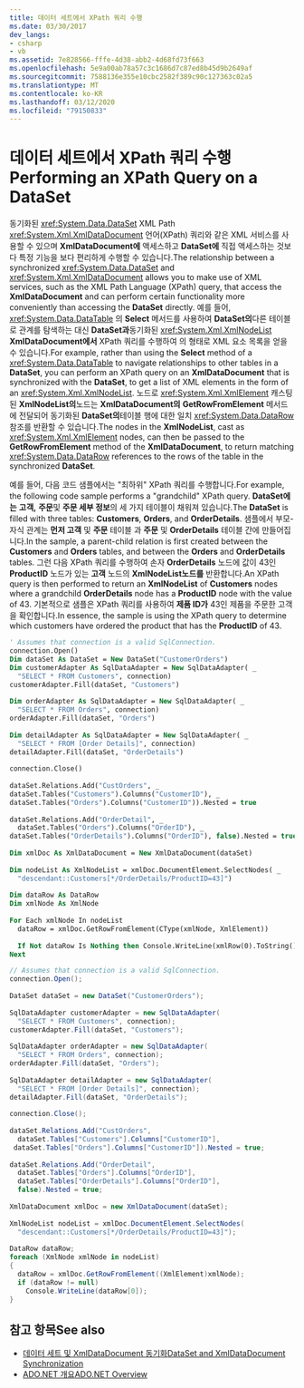 ```yaml
---
title: 데이터 세트에서 XPath 쿼리 수행
ms.date: 03/30/2017
dev_langs:
- csharp
- vb
ms.assetid: 7e828566-fffe-4d38-abb2-4d68fd73f663
ms.openlocfilehash: 5e9a00ab78a57c3c1686d7c87ed8b45d9b2649af
ms.sourcegitcommit: 7588136e355e10cbc2582f389c90c127363c02a5
ms.translationtype: MT
ms.contentlocale: ko-KR
ms.lasthandoff: 03/12/2020
ms.locfileid: "79150833"
---
```

# <a name="performing-an-xpath-query-on-a-dataset"></a><span data-ttu-id="58689-102">데이터 세트에서 XPath 쿼리 수행</span><span class="sxs-lookup"><span data-stu-id="58689-102">Performing an XPath Query on a DataSet</span></span>
<span data-ttu-id="58689-103">동기화된 <xref:System.Data.DataSet> XML Path <xref:System.Xml.XmlDataDocument> 언어(XPath) 쿼리와 같은 XML 서비스를 사용할 수 있으며 **XmlDataDocument에** 액세스하고 **DataSet에** 직접 액세스하는 것보다 특정 기능을 보다 편리하게 수행할 수 있습니다.</span><span class="sxs-lookup"><span data-stu-id="58689-103">The relationship between a synchronized <xref:System.Data.DataSet> and <xref:System.Xml.XmlDataDocument> allows you to make use of XML services, such as the XML Path Language (XPath) query, that access the **XmlDataDocument** and can perform certain functionality more conveniently than accessing the **DataSet** directly.</span></span> <span data-ttu-id="58689-104">예를 들어, <xref:System.Data.DataTable> 의 **Select** 메서드를 사용하여 **DataSet의**다른 테이블로 관계를 탐색하는 대신 **DataSet과**동기화된 <xref:System.Xml.XmlNodeList> **XmlDataDocument에서** XPath 쿼리를 수행하여 의 형태로 XML 요소 목록을 얻을 수 있습니다.</span><span class="sxs-lookup"><span data-stu-id="58689-104">For example, rather than using the **Select** method of a <xref:System.Data.DataTable> to navigate relationships to other tables in a **DataSet**, you can perform an XPath query on an **XmlDataDocument** that is synchronized with the **DataSet**, to get a list of XML elements in the form of an <xref:System.Xml.XmlNodeList>.</span></span> <span data-ttu-id="58689-105">노드로 <xref:System.Xml.XmlElement> 캐스팅된 **XmlNodeList의**노드는 **XmlDataDocument의** **GetRowFromElement** 메서드에 전달되어 동기화된 **DataSet의**테이블 행에 대한 일치 <xref:System.Data.DataRow> 참조를 반환할 수 있습니다.</span><span class="sxs-lookup"><span data-stu-id="58689-105">The nodes in the **XmlNodeList**, cast as <xref:System.Xml.XmlElement> nodes, can then be passed to the **GetRowFromElement** method of the **XmlDataDocument**, to return matching <xref:System.Data.DataRow> references to the rows of the table in the synchronized **DataSet**.</span></span>  
  
 <span data-ttu-id="58689-106">예를 들어, 다음 코드 샘플에서는 "최하위" XPath 쿼리를 수행합니다.</span><span class="sxs-lookup"><span data-stu-id="58689-106">For example, the following code sample performs a "grandchild" XPath query.</span></span> <span data-ttu-id="58689-107">**DataSet에는** **고객,** **주문**및 **주문 세부 정보**의 세 가지 테이블이 채워져 있습니다.</span><span class="sxs-lookup"><span data-stu-id="58689-107">The **DataSet** is filled with three tables: **Customers**, **Orders**, and **OrderDetails**.</span></span> <span data-ttu-id="58689-108">샘플에서 부모-자식 관계는 **먼저 고객** 및 **주문** 테이블 과 **주문** 및 **OrderDetails** 테이블 간에 만들어집니다.</span><span class="sxs-lookup"><span data-stu-id="58689-108">In the sample, a parent-child relation is first created between the **Customers** and **Orders** tables, and between the **Orders** and **OrderDetails** tables.</span></span> <span data-ttu-id="58689-109">그런 다음 XPath 쿼리를 수행하여 손자 **OrderDetails** 노드에 값이 43인 **ProductID** 노드가 있는 **고객** 노드의 **XmlNodeList노드를** 반환합니다.</span><span class="sxs-lookup"><span data-stu-id="58689-109">An XPath query is then performed to return an **XmlNodeList** of **Customers** nodes where a grandchild **OrderDetails** node has a **ProductID** node with the value of 43.</span></span> <span data-ttu-id="58689-110">기본적으로 샘플은 XPath 쿼리를 사용하여 **제품 ID가** 43인 제품을 주문한 고객을 확인합니다.</span><span class="sxs-lookup"><span data-stu-id="58689-110">In essence, the sample is using the XPath query to determine which customers have ordered the product that has the **ProductID** of 43.</span></span>  
  
```vb  
' Assumes that connection is a valid SqlConnection.  
connection.Open()  
Dim dataSet As DataSet = New DataSet("CustomerOrders")  
Dim customerAdapter As SqlDataAdapter = New SqlDataAdapter( _  
  "SELECT * FROM Customers", connection)  
customerAdapter.Fill(dataSet, "Customers")  
  
Dim orderAdapter As SqlDataAdapter = New SqlDataAdapter( _  
  "SELECT * FROM Orders", connection)  
orderAdapter.Fill(dataSet, "Orders")  
  
Dim detailAdapter As SqlDataAdapter = New SqlDataAdapter( _  
  "SELECT * FROM [Order Details]", connection)  
detailAdapter.Fill(dataSet, "OrderDetails")  
  
connection.Close()  
  
dataSet.Relations.Add("CustOrders", _  
dataSet.Tables("Customers").Columns("CustomerID"), _  
dataSet.Tables("Orders").Columns("CustomerID")).Nested = true  
  
dataSet.Relations.Add("OrderDetail", _  
  dataSet.Tables("Orders").Columns("OrderID"), _  
dataSet.Tables("OrderDetails").Columns("OrderID"), false).Nested = true  
  
Dim xmlDoc As XmlDataDocument = New XmlDataDocument(dataSet)
  
Dim nodeList As XmlNodeList = xmlDoc.DocumentElement.SelectNodes( _  
  "descendant::Customers[*/OrderDetails/ProductID=43]")  
  
Dim dataRow As DataRow  
Dim xmlNode As XmlNode  
  
For Each xmlNode In nodeList  
  dataRow = xmlDoc.GetRowFromElement(CType(xmlNode, XmlElement))  
  
  If Not dataRow Is Nothing then Console.WriteLine(xmlRow(0).ToString())  
Next  
```  
  
```csharp  
// Assumes that connection is a valid SqlConnection.  
connection.Open();  
  
DataSet dataSet = new DataSet("CustomerOrders");  
  
SqlDataAdapter customerAdapter = new SqlDataAdapter(  
  "SELECT * FROM Customers", connection);  
customerAdapter.Fill(dataSet, "Customers");  
  
SqlDataAdapter orderAdapter = new SqlDataAdapter(  
  "SELECT * FROM Orders", connection);  
orderAdapter.Fill(dataSet, "Orders");  
  
SqlDataAdapter detailAdapter = new SqlDataAdapter(  
  "SELECT * FROM [Order Details]", connection);  
detailAdapter.Fill(dataSet, "OrderDetails");  
  
connection.Close();  
  
dataSet.Relations.Add("CustOrders",  
  dataSet.Tables["Customers"].Columns["CustomerID"],  
 dataSet.Tables["Orders"].Columns["CustomerID"]).Nested = true;  
  
dataSet.Relations.Add("OrderDetail",  
  dataSet.Tables["Orders"].Columns["OrderID"],  
  dataSet.Tables["OrderDetails"].Columns["OrderID"],
  false).Nested = true;  
  
XmlDataDocument xmlDoc = new XmlDataDocument(dataSet);
  
XmlNodeList nodeList = xmlDoc.DocumentElement.SelectNodes(  
  "descendant::Customers[*/OrderDetails/ProductID=43]");  
  
DataRow dataRow;  
foreach (XmlNode xmlNode in nodeList)  
{  
  dataRow = xmlDoc.GetRowFromElement((XmlElement)xmlNode);  
  if (dataRow != null)  
    Console.WriteLine(dataRow[0]);  
}  
```  
  
## <a name="see-also"></a><span data-ttu-id="58689-111">참고 항목</span><span class="sxs-lookup"><span data-stu-id="58689-111">See also</span></span>

- [<span data-ttu-id="58689-112">데이터 세트 및 XmlDataDocument 동기화</span><span class="sxs-lookup"><span data-stu-id="58689-112">DataSet and XmlDataDocument Synchronization</span></span>](dataset-and-xmldatadocument-synchronization.md)
- [<span data-ttu-id="58689-113">ADO.NET 개요</span><span class="sxs-lookup"><span data-stu-id="58689-113">ADO.NET Overview</span></span>](../ado-net-overview.md)

